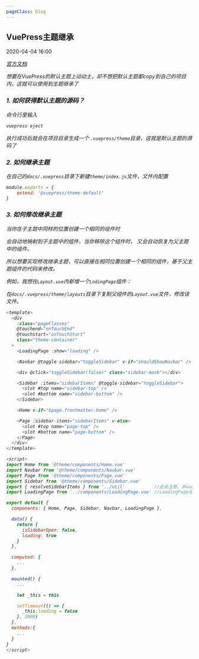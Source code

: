 ```yaml
---
pageClass: blog
---
```


## VuePress主题继承
<p class="date">2020-04-04 16:00 
  <span id="/say-my-life/blog/vue/VuepressInheritanceTheme.html" class="leancloud_visitors">
      <i class="shni shn-eye-fill" />
      <i class="leancloud-visitors-count"></i>
  </span>
</p>


<el-backtop :visibility-height="0"></el-backtop>


<a href="https://vuepress.vuejs.org/zh/theme/inheritance.html">官方文档</a>

想要在VuePress的默认主题上动动土，却不想把默认主题都copy到自己的项目内，这就可以使用到主题继承了


### 1. 如何获得默认主题的源码？

命令行里输入

```js
vuepress eject
```

执行成功后就会在项目目录生成一个 <code class="default">.vuepress/theme</code>目录，这就是默认主题的源码了

### 2. 如何继承主题

在自己的<code class="default">docs/.vuepress</code>目录下新建<code class="default">theme/index.js</code>文件，文件内配置

```js
module.exports = {
    extend: '@vuepress/theme-default'
}
```

### 3. 如何修改继承主题

当你在子主题中同样的位置创建一个相同的组件时

会自动地映射到子主题中的组件，当你移除这个组件时，
又会自动恢复为父主题中的组件。

所以想要实现修改继承主题，可以直接在相同位置创建一个相同的组件，基于父主题组件的代码来修改。

例如，我想在<code class="default">Layout.vue</code>内新增一个<code class="default">LodingPage</code>组件：

在<code class="default">docs/.vuepress/theme/layouts</code>目录下复制父组件的<code class="default">Layout.vue</code>文件，修改该文件。

```js
<template>
  <div
    :class="pageClasses"
    @touchend="onTouchEnd"
    @touchstart="onTouchStart"
    class="theme-container"
  >
    <LoadingPage :show="loading" />

    <Navbar @toggle-sidebar="toggleSidebar" v-if="shouldShowNavbar" />

    <div @click="toggleSidebar(false)" class="sidebar-mask"></div>

    <Sidebar :items="sidebarItems" @toggle-sidebar="toggleSidebar">
      <slot #top name="sidebar-top" />
      <slot #bottom name="sidebar-bottom" />
    </Sidebar>

    <Home v-if="$page.frontmatter.home" />

    <Page :sidebar-items="sidebarItems" v-else>
      <slot #top name="page-top" />
      <slot #bottom name="page-bottom" />
    </Page>
  </div>
</template>

<script>
import Home from '@theme/components/Home.vue'
import Navbar from '@theme/components/Navbar.vue'
import Page from '@theme/components/Page.vue'
import Sidebar from '@theme/components/Sidebar.vue'
import { resolveSidebarItems } from '../util'           //此处注意，非vue文件是不能用@theme来引用组件的，所以需要复制到自己的主题下
import LoadingPage from '../components/LoadingPage.vue' //LoadingPage组件

export default {
  components: { Home, Page, Sidebar, Navbar, LoadingPage },

  data() {
    return {
      isSidebarOpen: false,
      loading: true
    }
  },

  computed: {
    ...
  },

  mounted() {
    ...

    let _this = this

    setTimeout(() => {
      _this.loading = false
    }, 2000)
  },
  methods:{
    ...
  }
}
</script>

```

<base-valine />